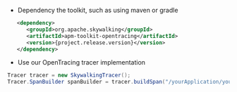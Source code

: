 * Dependency the toolkit, such as using maven or gradle
```xml
   <dependency>
      <groupId>org.apache.skywalking</groupId>
      <artifactId>apm-toolkit-opentracing</artifactId>
      <version>{project.release.version}</version>
   </dependency>
```


* Use our OpenTracing tracer implementation
```java
Tracer tracer = new SkywalkingTracer();
Tracer.SpanBuilder spanBuilder = tracer.buildSpan("/yourApplication/yourService");

```
